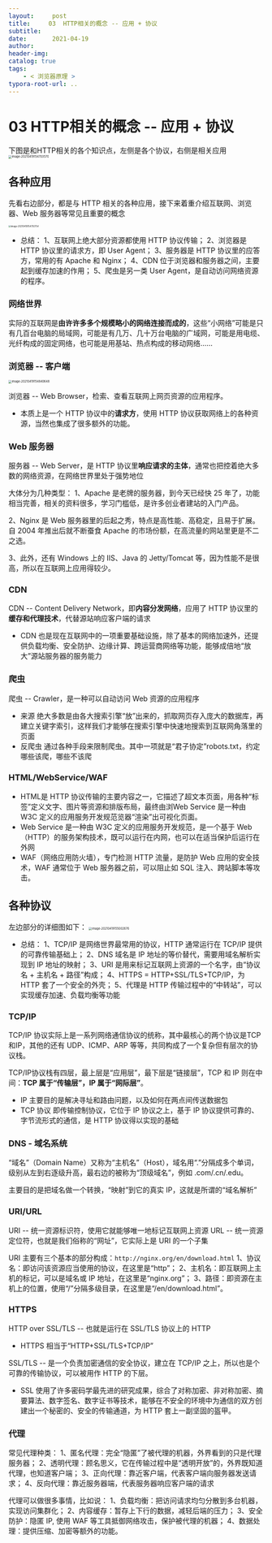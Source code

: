 ```yaml
---
layout:     post
title:     03  HTTP相关的概念 -- 应用 + 协议
subtitle:  
date:       2021-04-19
author:     
header-img: 
catalog: true
tags:
    - < 浏览器原理 >
typora-root-url: ..
---
```



# 03  HTTP相关的概念 -- 应用 + 协议

下图是和HTTP相关的各个知识点，左侧是各个协议，右侧是相关应用
<img src="/../img/assets_2019/image-20210419154703570.png" alt="image-20210419154703570" style="zoom:40%;" />

## 各种应用
先看右边部分，都是与 HTTP 相关的各种应用，接下来着重介绍互联网、浏览器、Web 服务器等常见且重要的概念

<img src="/../img/assets_2019/image-20210419154750754.png" alt="image-20210419154750754" style="zoom:30%;" />

-   总结：
1、互联网上绝大部分资源都使用 HTTP 协议传输；
2、浏览器是 HTTP 协议里的请求方，即 User Agent；
3、服务器是 HTTP 协议里的应答方，常用的有 Apache 和 Nginx；
4、CDN 位于浏览器和服务器之间，主要起到缓存加速的作用；
5、爬虫是另一类 User Agent，是自动访问网络资源的程序。

### 网络世界
实际的互联网是**由许许多多个规模略小的网络连接而成的**，这些“小网络”可能是只有几百台电脑的局域网，可能是有几万、几十万台电脑的广域网，可能是用电缆、光纤构成的固定网络，也可能是用基站、热点构成的移动网络……

### 浏览器 -- 客户端
<img src="/../img/assets_2019/image-20210419154840648.png" alt="image-20210419154840648" style="zoom:40%;" />

浏览器 -- Web Browser，检索、查看互联网上网页资源的应用程序。

-   本质上是一个 HTTP 协议中的**请求方**，使用 HTTP 协议获取网络上的各种资源，当然也集成了很多额外的功能。


### Web 服务器
服务器 -- Web Server，是 HTTP 协议里**响应请求的主体**，通常也把控着绝大多数的网络资源，在网络世界里处于强势地位

大体分为几种类型：
1、Apache 是老牌的服务器，到今天已经快 25 年了，功能相当完善，相关的资料很多，学习门槛低，是许多创业者建站的入门产品。

2、Nginx 是 Web 服务器里的后起之秀，特点是高性能、高稳定，且易于扩展。自 2004 年推出后就不断蚕食 Apache 的市场份额，在高流量的网站里更是不二之选。

3、此外，还有 Windows 上的 IIS、Java 的 Jetty/Tomcat 等，因为性能不是很高，所以在互联网上应用得较少。

### CDN
CDN -- Content Delivery Network，即**内容分发网络**，应用了 HTTP 协议里的**缓存和代理技术**，代替源站响应客户端的请求
-   CDN 也是现在互联网中的一项重要基础设施，除了基本的网络加速外，还提供负载均衡、安全防护、边缘计算、跨运营商网络等功能，能够成倍地“放大”源站服务器的服务能力

### 爬虫
爬虫 -- Crawler，是一种可以自动访问 Web 资源的应用程序

-   来源
绝大多数是由各大搜索引擎“放”出来的，抓取网页存入庞大的数据库，再建立关键字索引，这样我们才能够在搜索引擎中快速地搜索到互联网角落里的页面
-   反爬虫
通过各种手段来限制爬虫。其中一项就是“君子协定”robots.txt，约定哪些该爬，哪些不该爬

### HTML/WebService/WAF
-   HTML是 HTTP 协议传输的主要内容之一，它描述了超文本页面，用各种“标签”定义文字、图片等资源和排版布局，最终由浏Web Service 是一种由 W3C 定义的应用服务开发规范览器“渲染”出可视化页面。
-   Web Service 是一种由 W3C 定义的应用服务开发规范，是一个基于 Web（HTTP）的服务架构技术，既可以运行在内网，也可以在适当保护后运行在外网
-   WAF（网络应用防火墙），专门检测 HTTP 流量，是防护 Web 应用的安全技术，WAF 通常位于 Web 服务器之前，可以阻止如 SQL 注入、跨站脚本等攻击。


## 各种协议
左边部分的详细图如下：
<img src="/../img/assets_2019/image-20210419155002676.png" alt="image-20210419155002676" style="zoom:40%;" />

-   总结：
1、TCP/IP 是网络世界最常用的协议，HTTP 通常运行在 TCP/IP 提供的可靠传输基础上；
2、DNS 域名是 IP 地址的等价替代，需要用域名解析实现到 IP 地址的映射；
3、URI 是用来标记互联网上资源的一个名字，由“协议名 + 主机名 + 路径”构成；
4、HTTPS = HTTP+SSL/TLS+TCP/IP，为 HTTP 套了一个安全的外壳；
5、代理是 HTTP 传输过程中的“中转站”，可以实现缓存加速、负载均衡等功能

### TCP/IP
TCP/IP 协议实际上是一系列网络通信协议的统称，其中最核心的两个协议是TCP和IP，其他的还有 UDP、ICMP、ARP 等等，共同构成了一个复杂但有层次的协议栈。

TCP/IP协议栈有四层，最上层是“应用层”，最下层是“链接层”，TCP 和 IP 则在中间：**TCP 属于“传输层”，IP 属于“网际层”**。

-   IP
主要目的是解决寻址和路由问题，以及如何在两点间传送数据包
-   TCP 协议
即传输控制协议，它位于 IP 协议之上，基于 IP 协议提供可靠的、字节流形式的通信，是 HTTP 协议得以实现的基础

### DNS - 域名系统
“域名”（Domain Name）又称为“主机名”（Host），域名用“.”分隔成多个单词，级别从左到右逐级升高，最右边的被称为“顶级域名”，例如 .com/.cn/.edu。

主要目的是把域名做一个转换，“映射”到它的真实 IP，这就是所谓的“域名解析”

### URI/URL
URI -- 统一资源标识符，使用它就能够唯一地标记互联网上资源
URL -- 统一资源定位符，也就是我们俗称的“网址”，它实际上是 URI 的一个子集

URI 主要有三个基本的部分构成：`http://nginx.org/en/download.html`
1、协议名：即访问该资源应当使用的协议，在这里是“http”；
2、主机名：即互联网上主机的标记，可以是域名或 IP 地址，在这里是“nginx.org”；
3、路径：即资源在主机上的位置，使用“/”分隔多级目录，在这里是“/en/download.html”。

### HTTPS
HTTP over SSL/TLS -- 也就是运行在 SSL/TLS 协议上的 HTTP
-   HTTPS 相当于“HTTP+SSL/TLS+TCP/IP”

 SSL/TLS -- 是一个负责加密通信的安全协议，建立在 TCP/IP 之上，所以也是个可靠的传输协议，可以被用作 HTTP 的下层。
-   SSL 使用了许多密码学最先进的研究成果，综合了对称加密、非对称加密、摘要算法、数字签名、数字证书等技术，能够在不安全的环境中为通信的双方创建出一个秘密的、安全的传输通道，为 HTTP 套上一副坚固的盔甲。

### 代理
常见代理种类：
1、匿名代理：完全“隐匿”了被代理的机器，外界看到的只是代理服务器；
2、透明代理：顾名思义，它在传输过程中是“透明开放”的，外界既知道代理，也知道客户端；
3、正向代理：靠近客户端，代表客户端向服务器发送请求；
4、反向代理：靠近服务器端，代表服务器响应客户端的请求

代理可以做很多事情，比如说：
1、负载均衡：把访问请求均匀分散到多台机器，实现访问集群化；
2、内容缓存：暂存上下行的数据，减轻后端的压力；
3、安全防护：隐匿 IP, 使用 WAF 等工具抵御网络攻击，保护被代理的机器；
4、数据处理：提供压缩、加密等额外的功能。


